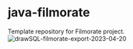 # java-filmorate
Template repository for Filmorate project.
![drawSQL-filmorate-export-2023-04-20](https://user-images.githubusercontent.com/116740607/233428137-98a52ee6-441b-48f4-ac38-6aab3afa4a35.png)
